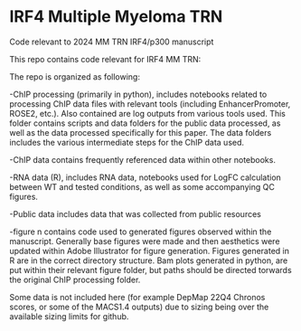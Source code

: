 # IRF4 Multiple Myeloma TRN
Code relevant to 2024 MM TRN IRF4/p300 manuscript

This repo contains code relevant for IRF4 MM TRN: 

The repo is organized as following:

-ChIP processing (primarily in python), includes notebooks related to processing ChIP data files with relevant tools (including EnhancerPromoter, ROSE2, etc.). Also contained are log outputs from various tools used. This folder contains scripts and data folders for the public data processed, as well as the data processed specifically for this paper. The data folders includes the various intermediate steps for the ChIP data used. 

-ChIP data contains frequently referenced data within other notebooks. 

-RNA data (R), includes RNA data, notebooks used for LogFC calculation between WT and tested conditions, as well as some accompanying QC figures.

-Public data includes data that was collected from public resources

-figure n contains code used to generated figures observed within the manuscript. Generally base figures were made and then aesthetics were updated within Adobe Illustrator for figure generation. Figures generated in R are in the correct directory structure. Bam plots generated in python, are put within their relevant figure folder, but paths should be directed torwards the original ChIP processing folder. 

Some data is not included here (for example DepMap 22Q4 Chronos scores, or some of the MACS1.4 outputs) due to sizing being over the available sizing limits for github. 
